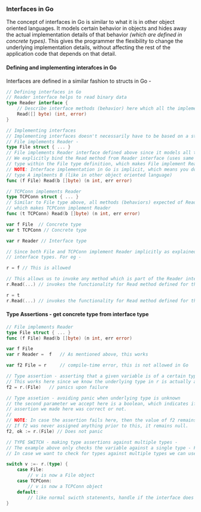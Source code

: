 ### Interfaces in Go

The concept of interfaces in Go is similar to what it is in other object oriented languages. It models certain behavior in objects and hides away the actual implementation details of that behavior *(which are defined in concrete types)*. 
This gives the programmer the flexibility to change the underlying implementation details, without affecting the rest of the application code that depends on that detail.

#### Defining and implementing interafces in Go

Interfaces are defined in a similar fashion to structs in Go - 

```go
// Defining interfaces in Go
// Reader interface helps to read binary data
type Reader interface {
    // Describe interface methods (behavior) here which all the implementing types are supposed to have
    Read([] byte) (int, error)
}

// Implementing interfaces
// Implementing interfaces doesn't necessarily have to be based on a struct
// File implements Reader -
type File struct { ... }
// File implements Reader interface defined above since it models all the behavior expected of a Reader
// We explicitly bind the Read method from Reader interface (uses same function signature) to the File
// type within the File type definition, which makes File implement Reader.
// NOTE: Interface implementation in Go is implicit, which means you do not have to explictly declare
// type A implments B (like in other object oriented language)
func (f File) Read(b []byte) (n int, err error)

// TCPConn implements Reader
type TCPConn struct { ... }
// Similar to File type above, all methods (behaviors) expected of Reader interface are bounded to TCPConn
// which makes TCPConn implement Reader 
func (t TCPConn) Read(b []byte) (n int, err error)

var f File  // Concrete type
var t TCPConn // Concrete type

var r Reader // Interface type

// Since both File and TCPConn implement Reader implicitly as explained above, Go allows us to assign concrete types to
// interface types. For eg - 

r = f // This is allowed

// This allows us to invoke any method which is part of the Reader interface on File type
r.Read(...) // invokes the functionality for Read method defined for the File type

r = t
r.Read(...) // invokes the functionality for Read method defined for the TCPConn type
```

#### Type Assertions - get concrete type from interface type

```go
// File implements Reader
type File struct { ... }
func (f File) Read(b []byte) (n int, err error)

var f File
var r Reader =  f   // As mentioned above, this works

var f2 File = r     // compile-time error, this is not allowed in Go

// Type assertion - asserting that a given variable is of a certain type
// This works here since we know the underlying type in r is actually a File\
f2 = r.(File)   // panics upon failure

// Type assetion - avoiding panic when underlying type is unknown
// the second parameter we accept here is a boolean, which indicates if the type
// assertion we made here was correct or not. 
//
// NOTE: In case the assertion fails here, then the value of f2 remains unchanged
// If f2 was never assigned anything prior to this, it remains null.
f2, ok := r.(File) // Does not panic

// TYPE SWITCH - making type assertions against multiple types -
// The example above only checks the variable against a single type - File
// In case we want to check for types against multiple types we can use type switch, eg -

switch v :=- r.(type) {
    case File:
        // v is now a File object
    case TCPConn:
        // v is now a TCPConn object
    default:
        // like normal swicth statenents, handle if the interface does not match any concrete type.
}
```
